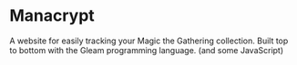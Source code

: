 # Manacrypt
A website for easily tracking your Magic the Gathering collection.
Built top to bottom with the Gleam programming language. (and some JavaScript)
